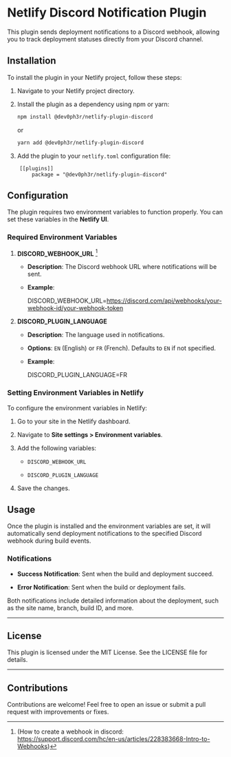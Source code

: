 Netlify Discord Notification Plugin
===================================

This plugin sends deployment notifications to a Discord webhook, allowing you to track deployment statuses directly from your Discord channel.

Installation
------------

To install the plugin in your Netlify project, follow these steps:

1.  Navigate to your Netlify project directory.

2.  Install the plugin as a dependency using npm or yarn:

    ```sh
    npm install @dev0ph3r/netlify-plugin-discord
    ```

    or

    ```sh
    yarn add @dev0ph3r/netlify-plugin-discord
    ```

3.  Add the plugin to your `netlify.toml` configuration file:
```
    [[plugins]]
        package = "@dev0ph3r/netlify-plugin-discord"
```

Configuration
-------------

The plugin requires two environment variables to function properly. You can set these variables in the **Netlify UI**.<br>
### Required Environment Variables

1.  **DISCORD\_WEBHOOK\_URL** [^1]
    [^1]: (How to create a webhook in discord: https://support.discord.com/hc/en-us/articles/228383668-Intro-to-Webhooks)

    *   **Description**: The Discord webhook URL where notifications will be sent.

    *   **Example**:

        DISCORD\_WEBHOOK\_URL=https://discord.com/api/webhooks/your-webhook-id/your-webhook-token

2.  **DISCORD\_PLUGIN\_LANGUAGE**

    *   **Description**: The language used in notifications.

    *   **Options**: `EN` (English) or `FR` (French). Defaults to `EN` if not specified.

    *   **Example**:

        DISCORD\_PLUGIN\_LANGUAGE=FR


### Setting Environment Variables in Netlify

To configure the environment variables in Netlify:

1.  Go to your site in the Netlify dashboard.

2.  Navigate to **Site settings > Environment variables**.

3.  Add the following variables:

    *   `DISCORD_WEBHOOK_URL`

    *   `DISCORD_PLUGIN_LANGUAGE`

4.  Save the changes.


Usage
-----

Once the plugin is installed and the environment variables are set, it will automatically send deployment notifications to the specified Discord webhook during build events.

### Notifications

*   **Success Notification**: Sent when the build and deployment succeed.

*   **Error Notification**: Sent when the build or deployment fails.


Both notifications include detailed information about the deployment, such as the site name, branch, build ID, and more.

* * *

License
-------

This plugin is licensed under the MIT License. See the LICENSE file for details.

* * *

Contributions
-------------

Contributions are welcome! Feel free to open an issue or submit a pull request with improvements or fixes.
